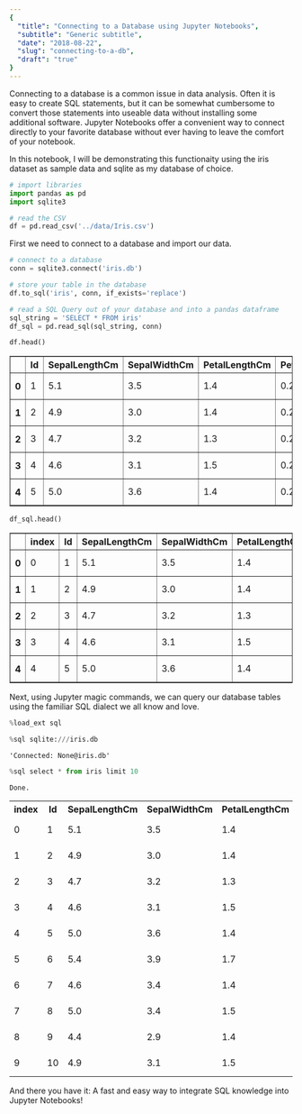 ```yaml
---
{
  "title": "Connecting to a Database using Jupyter Notebooks",
  "subtitle": "Generic subtitle",
  "date": "2018-08-22",
  "slug": "connecting-to-a-db",
  "draft": "true"
}
---
```

<!--more-->

Connecting to a database is a common issue in data analysis. Often it is easy to create SQL statements, but it can be somewhat cumbersome to convert those statements into useable data without installing some additional software. Jupyter Notebooks offer a convenient way to connect directly to your favorite database without ever having to leave the comfort of your notebook.

In this notebook, I will be demonstrating this functionaity using the iris dataset as sample data and sqlite as my database of choice.


```python
# import libraries
import pandas as pd
import sqlite3
```

```python
# read the CSV
df = pd.read_csv('../data/Iris.csv')
```

First we need to connect to a database and import our data.


```python
# connect to a database
conn = sqlite3.connect('iris.db')

# store your table in the database
df.to_sql('iris', conn, if_exists='replace')
```

```python
# read a SQL Query out of your database and into a pandas dataframe
sql_string = 'SELECT * FROM iris'
df_sql = pd.read_sql(sql_string, conn)
```

```python
df.head()
```

<div>
<style scoped>
    .dataframe tbody tr th:only-of-type {
        vertical-align: middle;
    }
    .dataframe tbody tr th {
        vertical-align: top;
    }
    .dataframe thead th {
        text-align: right;
    }
</style>
<table border="1" class="dataframe">
  <thead>
    <tr style="text-align: right;">
      <th></th>
      <th>Id</th>
      <th>SepalLengthCm</th>
      <th>SepalWidthCm</th>
      <th>PetalLengthCm</th>
      <th>PetalWidthCm</th>
      <th>Species</th>
    </tr>
  </thead>
  <tbody>
    <tr>
      <th>0</th>
      <td>1</td>
      <td>5.1</td>
      <td>3.5</td>
      <td>1.4</td>
      <td>0.2</td>
      <td>Iris-setosa</td>
    </tr>
    <tr>
      <th>1</th>
      <td>2</td>
      <td>4.9</td>
      <td>3.0</td>
      <td>1.4</td>
      <td>0.2</td>
      <td>Iris-setosa</td>
    </tr>
    <tr>
      <th>2</th>
      <td>3</td>
      <td>4.7</td>
      <td>3.2</td>
      <td>1.3</td>
      <td>0.2</td>
      <td>Iris-setosa</td>
    </tr>
    <tr>
      <th>3</th>
      <td>4</td>
      <td>4.6</td>
      <td>3.1</td>
      <td>1.5</td>
      <td>0.2</td>
      <td>Iris-setosa</td>
    </tr>
    <tr>
      <th>4</th>
      <td>5</td>
      <td>5.0</td>
      <td>3.6</td>
      <td>1.4</td>
      <td>0.2</td>
      <td>Iris-setosa</td>
    </tr>
  </tbody>
</table>
</div>




```python
df_sql.head()
```

<div>
<style scoped>
    .dataframe tbody tr th:only-of-type {
        vertical-align: middle;
    }
    .dataframe tbody tr th {
        vertical-align: top;
    }
    .dataframe thead th {
        text-align: right;
    }
</style>
<table border="1" class="dataframe">
  <thead>
    <tr style="text-align: right;">
      <th></th>
      <th>index</th>
      <th>Id</th>
      <th>SepalLengthCm</th>
      <th>SepalWidthCm</th>
      <th>PetalLengthCm</th>
      <th>PetalWidthCm</th>
      <th>Species</th>
    </tr>
  </thead>
  <tbody>
    <tr>
      <th>0</th>
      <td>0</td>
      <td>1</td>
      <td>5.1</td>
      <td>3.5</td>
      <td>1.4</td>
      <td>0.2</td>
      <td>Iris-setosa</td>
    </tr>
    <tr>
      <th>1</th>
      <td>1</td>
      <td>2</td>
      <td>4.9</td>
      <td>3.0</td>
      <td>1.4</td>
      <td>0.2</td>
      <td>Iris-setosa</td>
    </tr>
    <tr>
      <th>2</th>
      <td>2</td>
      <td>3</td>
      <td>4.7</td>
      <td>3.2</td>
      <td>1.3</td>
      <td>0.2</td>
      <td>Iris-setosa</td>
    </tr>
    <tr>
      <th>3</th>
      <td>3</td>
      <td>4</td>
      <td>4.6</td>
      <td>3.1</td>
      <td>1.5</td>
      <td>0.2</td>
      <td>Iris-setosa</td>
    </tr>
    <tr>
      <th>4</th>
      <td>4</td>
      <td>5</td>
      <td>5.0</td>
      <td>3.6</td>
      <td>1.4</td>
      <td>0.2</td>
      <td>Iris-setosa</td>
    </tr>
  </tbody>
</table>
</div>



Next, using Jupyter magic commands, we can query our database tables using the familiar SQL dialect we all know and love.


```python
%load_ext sql
```

```python
%sql sqlite:///iris.db
```

    'Connected: None@iris.db'




```python
%sql select * from iris limit 10
```

    Done.




<table>
    <tr>
        <th>index</th>
        <th>Id</th>
        <th>SepalLengthCm</th>
        <th>SepalWidthCm</th>
        <th>PetalLengthCm</th>
        <th>PetalWidthCm</th>
        <th>Species</th>
    </tr>
    <tr>
        <td>0</td>
        <td>1</td>
        <td>5.1</td>
        <td>3.5</td>
        <td>1.4</td>
        <td>0.2</td>
        <td>Iris-setosa</td>
    </tr>
    <tr>
        <td>1</td>
        <td>2</td>
        <td>4.9</td>
        <td>3.0</td>
        <td>1.4</td>
        <td>0.2</td>
        <td>Iris-setosa</td>
    </tr>
    <tr>
        <td>2</td>
        <td>3</td>
        <td>4.7</td>
        <td>3.2</td>
        <td>1.3</td>
        <td>0.2</td>
        <td>Iris-setosa</td>
    </tr>
    <tr>
        <td>3</td>
        <td>4</td>
        <td>4.6</td>
        <td>3.1</td>
        <td>1.5</td>
        <td>0.2</td>
        <td>Iris-setosa</td>
    </tr>
    <tr>
        <td>4</td>
        <td>5</td>
        <td>5.0</td>
        <td>3.6</td>
        <td>1.4</td>
        <td>0.2</td>
        <td>Iris-setosa</td>
    </tr>
    <tr>
        <td>5</td>
        <td>6</td>
        <td>5.4</td>
        <td>3.9</td>
        <td>1.7</td>
        <td>0.4</td>
        <td>Iris-setosa</td>
    </tr>
    <tr>
        <td>6</td>
        <td>7</td>
        <td>4.6</td>
        <td>3.4</td>
        <td>1.4</td>
        <td>0.3</td>
        <td>Iris-setosa</td>
    </tr>
    <tr>
        <td>7</td>
        <td>8</td>
        <td>5.0</td>
        <td>3.4</td>
        <td>1.5</td>
        <td>0.2</td>
        <td>Iris-setosa</td>
    </tr>
    <tr>
        <td>8</td>
        <td>9</td>
        <td>4.4</td>
        <td>2.9</td>
        <td>1.4</td>
        <td>0.2</td>
        <td>Iris-setosa</td>
    </tr>
    <tr>
        <td>9</td>
        <td>10</td>
        <td>4.9</td>
        <td>3.1</td>
        <td>1.5</td>
        <td>0.1</td>
        <td>Iris-setosa</td>
    </tr>
</table>



And there you have it: A fast and easy way to integrate SQL knowledge into Jupyter Notebooks!
